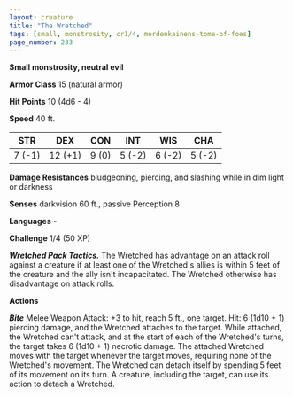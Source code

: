 ```yaml
---
layout: creature
title: "The Wretched"
tags: [small, monstrosity, cr1/4, mordenkainens-tome-of-foes]
page_number: 233
---
```


**Small monstrosity, neutral evil**

**Armor Class** 15 (natural armor)

**Hit Points** 10  (4d6 - 4)

**Speed** 40 ft.

|   STR   |   DEX   |   CON   |   INT   |   WIS   |   CHA   |
|:-------:|:-------:|:-------:|:-------:|:-------:|:-------:|
| 7 (-1) | 12 (+1) | 9 (0) | 5 (-2) | 6 (-2) | 5 (-2) |

**Damage Resistances** bludgeoning, piercing, and slashing while in dim light or darkness

**Senses** darkvision 60 ft., passive Perception 8

**Languages** -

**Challenge** 1/4 (50 XP)

***Wretched Pack Tactics.*** The Wretched has advantage on an attack roll against a creature if at least one of the Wretched's allies is within 5 feet of the creature and the ally isn't incapacitated. The Wretched otherwise has disadvantage on attack rolls.

**Actions**

***Bite*** Melee Weapon Attack: +3 to hit, reach 5 ft., one target. Hit: 6 (1d10 + 1) piercing damage, and the Wretched attaches to the target. While attached, the Wretched can't attack, and at the start of each of the Wretched's turns, the target takes 6 (1d10 + 1) necrotic damage.
The attached Wretched moves with the target whenever the target moves, requiring none of the Wretched's movement. The Wretched can detach itself by spending 5 feet of its movement on its turn. A creature, including the target, can use its action to detach a Wretched.